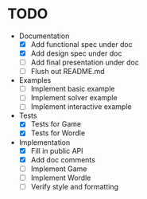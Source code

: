 # TODO
- Documentation
  - [x] Add functional spec under doc
  - [x] Add design spec under doc
  - [ ] Add final presentation under doc
  - [ ] Flush out README.md
- Examples
  - [ ] Implement basic example
  - [ ] Implement solver example
  - [ ] Implement interactive example
- Tests
  - [x] Tests for Game
  - [x] Tests for Wordle
- Implementation
  - [x] Fill in public API
  - [x] Add doc comments
  - [ ] Implement Game
  - [ ] Implement Wordle
  - [ ] Verify style and formatting